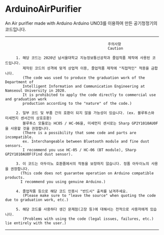 # ArduinoAirPurifier
An Air purifier made with Arduino
Arduino UNO3를 이용하여 만든 공기청정기의 코드입니다.

-------------------------------------------------------------------------------------------------------------------
                                                   주의사항
                                                   Caution
                             
         1. 해당 코드는 2020년 남서울대학교 지능정보통신공학과 졸업작품 제작에 사용된 코드입니다.
            제작된 코드의 성격에 맞게 상업적 이용, 졸업작품 제작에 "직접적인" 적용을 금합니다.
            (The code was used to produce the graduation work of the Department of
            Intelligent Information and Communication Engineering at Namseoul University in 2020.
            It is prohibited to apply the code directly to commercial use and graduation work
            production according to the "nature" of the code.)
          
         2. 일부 코드 및 부품 간의 호환이 되지 않을 가능성이 있습니다. (ex. 블루투스와 미세먼지 센서간의 상호호환)
            블루투스 모듈로는 HC05 / HC-06을, 미세먼지 센서로는 Sharp GP2Y1010AU0F을 사용할 것을 권장합니다.
            (There is a possibility that some code and parts are incompatible.
            ex. Interchangeable between Bluetooth module and fine dust sensors.
            I recommend you use HC-05 / HC-06 (BT module), Sharp GP2Y1010AU0F(Find dust sensor).
            
         3. 이 코드는 아두이노 호환품에서의 작동을 보장하지 않습니다. 정품 아두이노의 사용을 권장합니다.
           (This code does not guarantee operation on Arduino compatible products.
           I recommend you using genuine Arduino.)                  
                             
         4. 졸업작품 등으로 해당 코드 인용시 "반드시" 출처를 남겨주세요.                  
            (Please make sure to "leave the source" when quoting the code due to graduation work, etc.)                 
                             
         5. 해당 코드를 사용하다 생긴 문제점(고장 등)에 대해서는 전적으로 사용자에게 있습니다.                    
            (Problems with using the code (legal issues, failures, etc.) lie entirely with the user.)                 
                             

-------------------------------------------------------------------------------------------------------------------               
